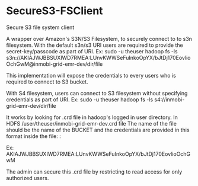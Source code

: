 SecureS3-FSClient
=================

Secure S3 file system client

A wrapper over Amazon's S3N/S3 Filesystem, to securely connect to to s3n filesystem.
With the default s3n/s3 URI users are required to provide the secret-key/passcode as part of URI.
Ex: sudo -u theuser hadoop fs -ls s3n://AKIAJWJBBSUXIWD7RMEA:LUnvKWWSeFuInkoOpYX/bJtDj170EovlioOchGwM@inmobi-grid-emr-dev/dir/file

This implementation will expose the credentials to every users who is required to connect to S3 bucket.

With S4 filesystem, users can connect to S3 filesystem without specifying credentials as part of URI.
Ex: sudo -u theuser hadoop fs -ls s4://inmobi-grid-emr-dev/dir/file

It works by looking for .crd file in hadoop's logged in user directory.
In HDFS /user/theuser/inmobi-grid-emr-dev.crd file
The name of the file should be the name of the BUCKET and the credentials are provided in this format inside the file:
<key>:<passcode>

Ex: AKIAJWJBBSUXIWD7RMEA:LUnvKWWSeFuInkoOpYX/bJtDj170EovlioOchGwM

The admin can secure this .crd file by restricting to read access for only authorized users.
